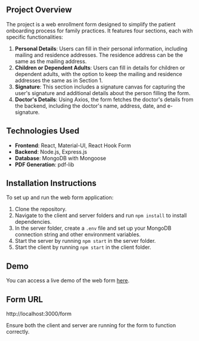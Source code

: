 ## Project Overview
The project is a web enrollment form designed to simplify the patient onboarding process for family practices. It features four sections, each with specific functionalities:

1. **Personal Details**: Users can fill in their personal information, including mailing and residence addresses. The residence address can be the same as the mailing address.
2. **Children or Dependent Adults**: Users can fill in details for children or dependent adults, with the option to keep the mailing and residence addresses the same as in Section 1.
3. **Signature**: This section includes a signature canvas for capturing the user's signature and additional details about the person filling the form.
4. **Doctor's Details**: Using Axios, the form fetches the doctor's details from the backend, including the doctor's name, address, date, and e-signature.

## Technologies Used
- **Frontend**: React, Material-UI, React Hook Form
- **Backend**: Node.js, Express.js
- **Database**: MongoDB with Mongoose
- **PDF Generation**: pdf-lib

## Installation Instructions
To set up and run the web form application:
1. Clone the repository.
2. Navigate to the client and server folders and run `npm install` to install dependencies.
3. In the server folder, create a `.env` file and set up your MongoDB connection string and other environment variables.
4. Start the server by running `npm start` in the server folder.
5. Start the client by running `npm start` in the client folder.

## Demo
You can access a live demo of the web form [here](<[insert your demo link here](https://www.loom.com/share/276528259f5f4750890c0027ff3f7221?sid=f20bff40-245b-4f6e-98eb-b73087891ccf)>).

## Form URL 
  http://localhost:3000/form
  
Ensure both the client and server are running for the form to function correctly.
